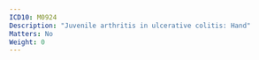 ```yaml
---
ICD10: M0924
Description: "Juvenile arthritis in ulcerative colitis: Hand"
Matters: No
Weight: 0
---
```


